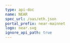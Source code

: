 ```yaml
---
type: api-doc
name: NEAR
spec_url: /oas/eth.json
portal_prefix: near-mainnet
logo: near.svg
ignore_api_path: true
---
```

